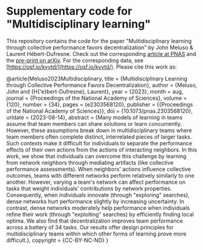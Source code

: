 # Supplementary code for "Multidisciplinary learning"

This repository contains the code for the paper "Multidisciplinary learning through collective performance favors decentralization" by John Meluso & Laurent Hébert-Dufresne. Check out the corresponding [article at PNAS](https://www.pnas.org/doi/10.1073/pnas.2303568120) and the [pre-print on arXiv](https://doi.org/10.48550/arXiv.2208.11618). For the corresponding data, see [https://osf.io/kyvtd/](https://osf.io/kyvtd/). Please cite this work as:

@article{Meluso2023Multidisciplinary,
  title = {Multidisciplinary Learning through Collective Performance Favors Decentralization},
  author = {Meluso, John and {H{\'e}bert-Dufresne}, Laurent},
  year = {2023},
  month = aug,
  journal = {Proceedings of the National Academy of Sciences},
  volume = {120},
  number = {34},
  pages = {e2303568120},
  publisher = {{Proceedings of the National Academy of Sciences}},
  doi = {10.1073/pnas.2303568120},
  urldate = {2023-08-14},
  abstract = {Many models of learning in teams assume that team members can share solutions or learn concurrently. However, these assumptions break down in multidisciplinary teams where team members often complete distinct, interrelated pieces of larger tasks. Such contexts make it difficult for individuals to separate the performance effects of their own actions from the actions of interacting neighbors. In this work, we show that individuals can overcome this challenge by learning from network neighbors through mediating artifacts (like collective performance assessments). When neighbors' actions influence collective outcomes, teams with different networks perform relatively similarly to one another. However, varying a team's network can affect performance on tasks that weight individuals' contributions by network properties. Consequently, when individuals innovate (through "exploring" searches), dense networks hurt performance slightly by increasing uncertainty. In contrast, dense networks moderately help performance when individuals refine their work (through "exploiting" searches) by efficiently finding local optima. We also find that decentralization improves team performance across a battery of 34 tasks. Our results offer design principles for multidisciplinary teams within which other forms of learning prove more difficult.},
  copyright = {CC-BY-NC-ND}
}
